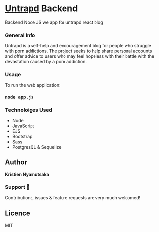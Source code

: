 # [Untrapd](https://untrapd.herokuapp.com) Backend
Backend Node JS we app for untrapd react blog

### General Info
Untrapd is a self-help and encouragement blog for people who struggle with porn addictions. The project seeks to help share personal accounts and offer advice to users who may feel hopeless with their battle with the devastation caused by a porn addiction.

### Usage
To run the web application:
### ```node app.js```

### Technoloiges Used
* Node 
* JavaScript
* EJS
* Bootstrap
* Sass
* PostgresQL & Sequelize

## Author
**Kristien Nyamutsaka**

### Support 🤝
Contributions, issues & feature requests are very much welcomed!

## Licence
MIT